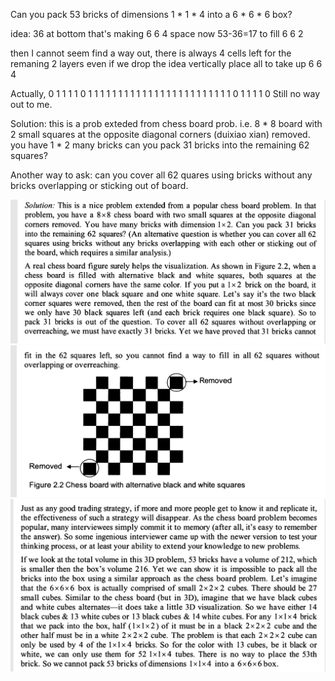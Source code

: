Can you pack 53 bricks of dimensions 1 * 1 * 4 into a 6 * 6 * 6 box?

idea:
36 at bottom that's making 6 6 4 space
now
53-36=17 to fill 6 6 2

then I cannot seem find a way out, there is always 4 cells left for the remaning 2 layers
even if we drop the idea vertically place all to take up 6 6 4

Actually,
0 1 1 1 1 0
1 1 1 1 1 1
1 1 1 1 1 1
1 1 1 1 1 1
1 1 1 1 1 1
0 1 1 1 1 0
Still no way out to me.


Solution:
this is a prob exteded from chess board prob. 
i.e. 8 * 8 board with 2 small squares at the opposite diagonal corners (duixiao xian) removed.
you have 1 * 2 many bricks can you pack 31 bricks into the remaining 62 squares?

Another way to ask: can you cover all 62 quares using bricks without any bricks overlapping or sticking out of board.

![alt text](box_packing_1.PNG "Analysis")
![alt text](box_packing_2.PNG "Analysis")
![alt text](box_packing_3.PNG "Analysis")




